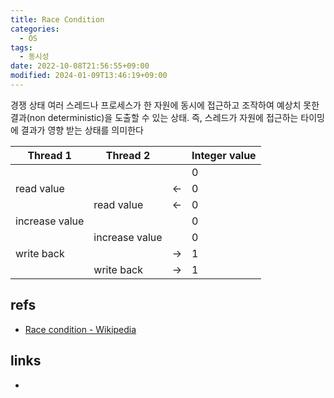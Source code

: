```yaml
---
title: Race Condition
categories:
  - OS
tags:
  - 동시성
date: 2022-10-08T21:56:55+09:00
modified: 2024-01-09T13:46:19+09:00
---
```

경쟁 상태
여러 스레드나 프로세스가 한 자원에 동시에 접근하고 조작하여 예상치 못한 결과(non deterministic)을 도출할 수 있는 상태. 즉, 스레드가 자원에 접근하는 타이밍에 결과가 영향 받는 상태를 의미한다


|Thread 1|Thread 2||Integer value|
|---|---|---|---|
||||0|
|read value||←|0|
||read value|←|0|
|increase value|||0|
||increase value||0|
|write back||→|1|
||write back|→|1|
## refs
- [Race condition - Wikipedia](https://en.wikipedia.org/wiki/Race_condition)


## links
- 